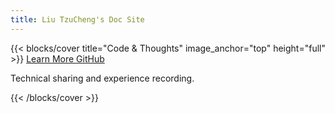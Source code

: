 ```yaml
---
title: Liu TzuCheng's Doc Site
---
```


<!-- 引入 Playwrite PL 字体 - 优化版本 -->
<link rel="preconnect" href="https://fonts.googleapis.com">
<link rel="preconnect" href="https://fonts.gstatic.com" crossorigin>
<link href="https://fonts.googleapis.com/css2?family=Playwrite+PL:wght@100..400&display=swap" rel="stylesheet">

{{< blocks/cover title="Code & Thoughts" image_anchor="top" height="full" >}}
<a class="btn btn-lg btn-transparent me-3 mb-4" href="/docs/">
  Learn More <i class="fas fa-arrow-alt-circle-right ms-2"></i>
</a>
<a class="btn btn-lg btn-transparent me-3 mb-4" href="https://github.com/pinyinjj">
  GitHub <i class="fab fa-github ms-2 "></i>
</a>

<p class="lead">Technical sharing and experience recording.</p>

{{< /blocks/cover >}}

<script src="/js/random-background.js"></script>
<script src="/js/time-display.js"></script>

